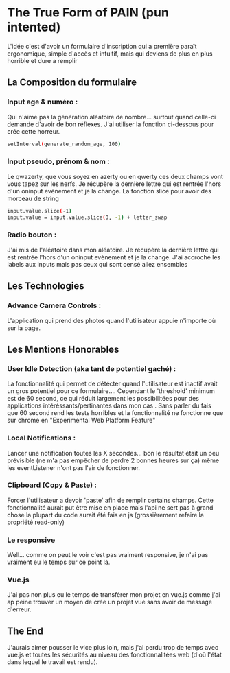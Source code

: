 # The True Form of PAIN (pun intented)

 L'idée c'est d'avoir un formulaire d'inscription qui a première paraît ergonomique, simple d'accès et intuitif, mais qui deviens de plus en plus horrible et dure a remplir

## La Composition du formulaire

### Input age & numéro :
Qui n'aime pas la génération aléatoire de nombre... surtout quand celle-ci demande d'avoir de bon réflexes.
J'ai utiliser la fonction ci-dessous pour crée cette horreur.
```sh
setInterval(generate_random_age, 100)
```

### Input pseudo, prénom & nom :
Le qwazerty, que vous soyez en azerty ou en qwerty ces deux champs vont vous tapez sur les nerfs.
Je récupère la dernière lettre qui est rentrée l'hors d'un oninput evènement et je la change.
La fonction slice pour avoir des morceau de string
```sh
input.value.slice(-1)
input.value = input.value.slice(0, -1) + letter_swap
```

### Radio bouton :
J'ai mis de l'aléatoire dans mon aléatoire.
Je récupère la dernière lettre qui est rentrée l'hors d'un oninput evènement et je la change.
J'ai accroché les labels aux inputs mais pas ceux qui sont censé allez ensembles

## Les Technologies

### Advance Camera Controls :
L'application qui prend des photos quand l'utilisateur appuie n'importe où sur la page.

## Les Mentions Honorables

### User Idle Detection (aka tant de potentiel gaché) :
La fonctionnalité qui permet de détécter quand l'utilisateur est inactif avait un gros potentiel pour ce formulaire.... Cependant le 'threshold' minimum est de 60 second, ce qui réduit largement les possibilitées pour des applications intéréssants/pertinantes dans mon cas . Sans parler du fais que 60 second rend les tests horribles et la fonctionnalité ne fonctionne que sur chrome en "Experimental Web Platform Feature"

### Local Notifications :
Lancer une notification toutes les X secondes... bon le résultat était un peu prévisible (ne m'a pas empêcher de perdre 2 bonnes heures sur ça) même les eventListener n'ont pas l'air de fonctionner.

### Clipboard (Copy & Paste) :
Forcer l'utilisateur a devoir 'paste' afin de remplir certains champs. Cette fonctionnalité aurait put être mise en place mais l'api ne sert pas à grand chose la plupart du code aurait été fais en js (grossièrement refaire la propriété read-only)

### Le responsive
Well... comme on peut le voir c'est pas vraiment responsive, je n'ai pas vraiment eu le temps sur ce point là.

### Vue.js
J'ai pas non plus eu le temps de transférer mon projet en vue.js comme j'ai ap peine trouver un moyen de crée un projet vue sans avoir de message d'erreur.

## The End
J'aurais aimer pousser le vice plus loin, mais j'ai perdu trop de temps avec vue.js et toutes les sécurités au niveau des fonctionnalitées web (d'où l'état dans lequel le travail est rendu).
